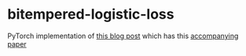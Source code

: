 # bitempered-logistic-loss

PyTorch implementation of [this blog post](https://ai.googleblog.com/2019/08/bi-tempered-logistic-loss-for-training.html) which has this [accompanying paper](https://arxiv.org/abs/1906.03361)